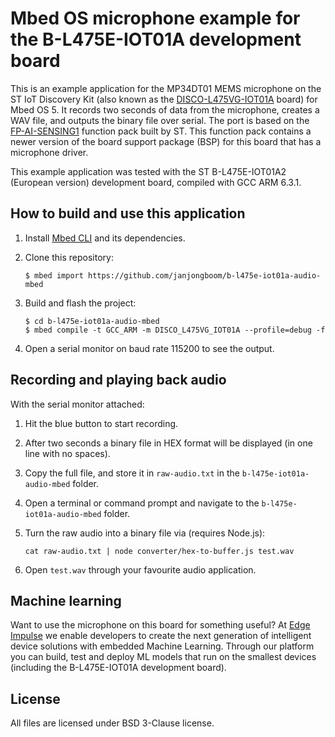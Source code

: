 # Mbed OS microphone example for the B-L475E-IOT01A development board

This is an example application for the MP34DT01 MEMS microphone on the ST IoT Discovery Kit (also known as the [DISCO-L475VG-IOT01A](https://os.mbed.com/platforms/ST-Discovery-L475E-IOT01A/) board) for Mbed OS 5. It records two seconds of data from the microphone, creates a WAV file, and outputs the binary file over serial. The port is based on the [FP-AI-SENSING1](https://www.st.com/en/embedded-software/fp-ai-sensing1.html) function pack built by ST. This function pack contains a newer version of the board support package (BSP) for this board that has a microphone driver.

This example application was tested with the ST B-L475E-IOT01A2 (European version) development board, compiled with GCC ARM 6.3.1.

## How to build and use this application

1. Install [Mbed CLI](https://github.com/ARMmbed/mbed-cli) and its dependencies.
1. Clone this repository:

    ```
    $ mbed import https://github.com/janjongboom/b-l475e-iot01a-audio-mbed
    ```

1. Build and flash the project:

    ```
    $ cd b-l475e-iot01a-audio-mbed
    $ mbed compile -t GCC_ARM -m DISCO_L475VG_IOT01A --profile=debug -f
    ```

1. Open a serial monitor on baud rate 115200 to see the output.

## Recording and playing back audio

With the serial monitor attached:

1. Hit the blue button to start recording.
1. After two seconds a binary file in HEX format will be displayed (in one line with no spaces).
1. Copy the full file, and store it in `raw-audio.txt` in the `b-l475e-iot01a-audio-mbed` folder.
1. Open a terminal or command prompt and navigate to the `b-l475e-iot01a-audio-mbed` folder.
1. Turn the raw audio into a binary file via (requires Node.js):

    ```
    cat raw-audio.txt | node converter/hex-to-buffer.js test.wav
    ```

1. Open `test.wav` through your favourite audio application.

## Machine learning

Want to use the microphone on this board for something useful? At [Edge Impulse](https://www.edgeimpulse.com) we enable developers to create the next generation of intelligent device solutions with embedded Machine Learning. Through our platform you can build, test and deploy ML models that run on the smallest devices (including the B-L475E-IOT01A development board).

## License

All files are licensed under BSD 3-Clause license.
